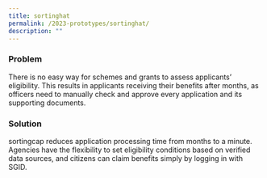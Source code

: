 ```yaml
---
title: sortinghat
permalink: /2023-prototypes/sortinghat/
description: ""
---
```

### Problem
There is no easy way for schemes and grants to assess applicants’ eligibility. This results in applicants receiving their benefits after months, as officers need to manually check and approve every application and its supporting documents.

### Solution
sortingcap reduces application processing time from months to a minute. Agencies have the flexibility to set eligibility conditions based on verified data sources, and citizens can claim benefits simply by logging in with SGID.